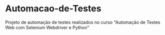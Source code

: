 # Automacao-de-Testes
Projeto de automação de testes realizados no curso "Automação de Testes Web com Selenium Webdriver e Python"
